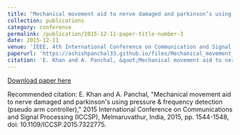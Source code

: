 ```yaml
---
title: "Mechanical movement aid to nerve damaged and parkinson’s using pressure frequency detection"
collection: publications
category: conference
permalink: /publication/2015-12-11-paper-title-number-3
date: 2015-12-11
venue: 'IEEE, 4th International Conference on Communication and Signal Processing, 2015.'
paperurl: 'https://ashishpanchal33.github.io/files/Mechanical_movement_aid_to_nerve_damaged_and_parkinsons_using_pressure_amp_frequency_detection_pseudo_arm_controller.pdf'
citation: 'E. Khan and A. Panchal, &quot;Mechanical movement aid to nerve damaged and parkinson&apos;s using pressure &amp; frequency detection (pseudo arm controller),&quot; 2015 International Conference on Communications and Signal Processing (ICCSP), Melmaruvathur, India, 2015, pp. 1544-1548, doi: 10.1109/ICCSP.2015.7322775.'
---
```


<a href='https://ashishpanchal33.github.io/files/Mechanical_movement_aid_to_nerve_damaged_and_parkinsons_using_pressure_amp_frequency_detection_pseudo_arm_controller.pdf'>Download paper here</a>

Recommended citation: E. Khan and A. Panchal, "Mechanical movement aid to nerve damaged and parkinson's using pressure & frequency detection (pseudo arm controller)," 2015 International Conference on Communications and Signal Processing (ICCSP), Melmaruvathur, India, 2015, pp. 1544-1548, doi: 10.1109/ICCSP.2015.7322775.
